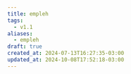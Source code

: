 ```yaml
---
title: empleh
tags:
  - v1.1
aliases:
  - empleh
draft: true
created_at: 2024-07-13T16:27:35-03:00
updated_at: 2024-10-08T17:52:18-03:00
---
```

